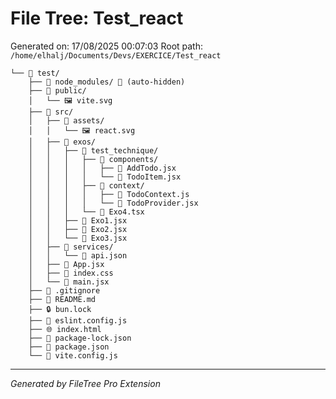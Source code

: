 # File Tree: Test_react

Generated on: 17/08/2025 00:07:03
Root path: `/home/elhalj/Documents/Devs/EXERCICE/Test_react`

```
└── 📁 test/
    ├── 📁 node_modules/ 🚫 (auto-hidden)
    ├── 📁 public/
    │   └── 🖼️ vite.svg
    ├── 📁 src/
    │   ├── 📁 assets/
    │   │   └── 🖼️ react.svg
    │   ├── 📁 exos/
    │   │   ├── 📁 test_technique/
    │   │   │   ├── 📁 components/
    │   │   │   │   ├── 📄 AddTodo.jsx
    │   │   │   │   └── 📄 TodoItem.jsx
    │   │   │   ├── 📁 context/
    │   │   │   │   ├── 📄 TodoContext.js
    │   │   │   │   └── 📄 TodoProvider.jsx
    │   │   │   └── 📄 Exo4.tsx
    │   │   ├── 📄 Exo1.jsx
    │   │   ├── 📄 Exo2.jsx
    │   │   └── 📄 Exo3.jsx
    │   ├── 📁 services/
    │   │   └── 📄 api.json
    │   ├── 📄 App.jsx
    │   ├── 🎨 index.css
    │   └── 📄 main.jsx
    ├── 🚫 .gitignore
    ├── 📖 README.md
    ├── 🔒 bun.lock
    ├── 📄 eslint.config.js
    ├── 🌐 index.html
    ├── 📄 package-lock.json
    ├── 📄 package.json
    └── 📄 vite.config.js
```

---

_Generated by FileTree Pro Extension_
